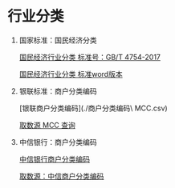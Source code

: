 # 行业分类

1. 国家标准：国民经济分类 

	[国民经济行业分类 标准号：GB/T 4754-2017 ](http://openstd.samr.gov.cn/bzgk/gb/newGbInfo?hcno=A703F0E23DD165A5A1318679F312D158)
	
	[国民经济行业分类 标准word版本](http://www.stats.gov.cn/tjsj/tjbz/201709/t20170929_1539288.html)

2. 银联标准：商户分类编码

	[银联商户分类编码](./商户分类编码\ MCC.csv)

	[取数源 MCC 查询](https://open.unionpay.com/tjwx/openapi/mchnt-mcc.html)

3. 中信银行：商户分类编码

	[中信银行商户分类编码](./行业分类/中信银行MCC分类.csv)
	
	[取数源：中信商户分类编码](https://creditcard.ecitic.com/heyue/xieyi20.html)
